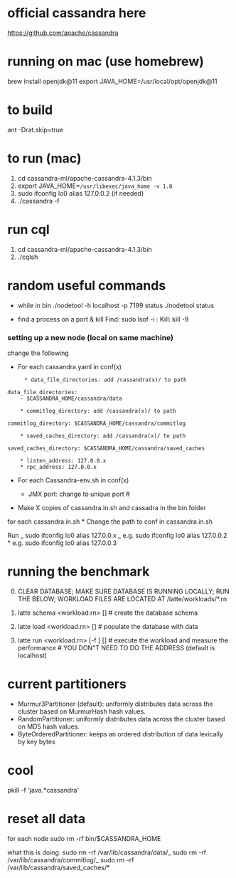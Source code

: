 # official cassandra here

https://github.com/apache/cassandra

# running on mac (use homebrew)

brew install openjdk@11
export JAVA_HOME=/usr/local/opt/openjdk@11

# to build

ant -Drat.skip=true

# to run (mac)

1. cd cassandra-ml/apache-cassandra-4.1.3/bin
2. export JAVA_HOME=`/usr/libexec/java_home -v 1.8`
3. sudo ifconfig lo0 alias 127.0.0.2 (if needed)
4. ./cassandra -f

# run cql

1. cd cassandra-ml/apache-cassandra-4.1.3/bin
2. ./cqlsh

# random useful commands

- while in bin
  ./nodetool -h localhost -p 7199 status
  ./nodetool status

- find a process on a port & kill
  Find:
  sudo lsof -i :<PORT>
  Kill:
  kill -9 <PID>

### setting up a new node (local on same machine)

change the following

- For each cassandra.yaml in conf(x)

        * data_file_directories: add /cassandra(x)/ to path

```
data_file_directories:
    - $CASSANDRA_HOME/cassandra/data
```

        * commitlog_directory: add /cassandra(x)/ to path

```
commitlog_directory: $CASSANDRA_HOME/cassandra/commitlog
```

        * saved_caches_directory: add /cassandra(x)/ to path

```
saved_caches_directory: $CASSANDRA_HOME/cassandra/saved_caches
```

        * listen_address: 127.0.0.x
        * rpc_address: 127.0.0.x

- For each Cassandra-env.sh in conf(x)

  - JMX port: change to unique port #

- Make X copies of cassandra.in.sh and cassadra in the bin folder

for each cassandra.in.sh \* Change the path to conf in cassandra.in.sh

Run
_ sudo ifconfig lo0 alias 127.0.0.x
_ e.g. sudo ifconfig lo0 alias 127.0.0.2 \* e.g. sudo ifconfig lo0 alias 127.0.0.3

# running the benchmark

0. CLEAR DATABASE; MAKE SURE DATABASE IS RUNNING LOCALLY; RUN THE BELOW; WORKLOAD FILES ARE LOCATED AT /latte/workloads/\*.rn

1. latte schema <workload.rn> [<node address>] # create the database schema
2. latte load <workload.rn> [<node address>] # populate the database with data
3. latte run <workload.rn> [-f <function>] [<node address>] # execute the workload and measure the performance # YOU DON"T NEED TO DO THE ADDRESS (default is localhost)

# current partitioners

- Murmur3Partitioner (default): uniformly distributes data across the cluster based on MurmurHash hash values.
- RandomPartitioner: uniformly distributes data across the cluster based on MD5 hash values.
- ByteOrderedPartitioner: keeps an ordered distribution of data lexically by key bytes

# cool

pkill -f 'java.\*cassandra'

# reset all data

for each node
sudo rm -rf bin/$CASSANDRA_HOME

what this is doing:
sudo rm -rf /var/lib/cassandra/data/_
sudo rm -rf /var/lib/cassandra/commitlog/_
sudo rm -rf /var/lib/cassandra/saved_caches/\*
